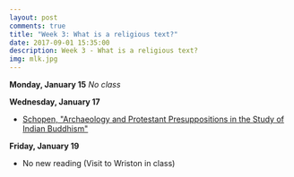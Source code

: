 ```yaml
---
layout: post
comments: true
title: "Week 3: What is a religious text?"
date: 2017-09-01 15:35:00
description: Week 3 - What is a religious text?
img: mlk.jpg
---
```


**Monday, January 15**
_No class_

**Wednesday, January 17**
- [Schopen, "Archaeology and Protestant Presuppositions in the Study of Indian Buddhism"](http://www.jstor.org.proxy.lawrence.edu:2048/stable/pdf/1062872.pdf)

**Friday, January 19**
- No new reading (Visit to Wriston in class)